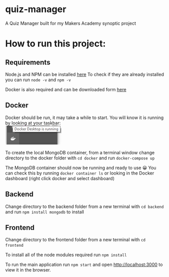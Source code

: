 # quiz-manager
A Quiz Manager built for my Makers Academy synoptic project

# How to run this project:

## Requirements
Node.js and NPM can be installed [here](https://nodejs.org/en/download/)
To check if they are already installed you can run `node -v` and `npm -v`

Docker is also required and can be downloaded form [here](https://desktop.docker.com/win/stable/Docker%20Desktop%20Installer.exe)

## Docker

Docker should be run, it may take a while to start. You will know it is running by looking at your taskbar: <br /> ![Docker running](https://github.com/6JoeB/quiz-manager/blob/docker-setup/README_images/docker_running.png?raw=true) 

To create the local MongoDB container, from a terminal window change directory to the docker folder with `cd docker` and run `docker-compose up`

The MongoDB container should now be running and ready to use 😀 You can check this by running `docker container ls` or looking in the Docker dashboard (right click docker and select dashboard)

## Backend

Change directory to the backend folder from a new terminal with `cd backend` and run `npm install mongodb` to install

## Frontend

Change directory to the frontend folder from a new terminal with `cd frontend`

To install all of the node modules required run `npm install`

To run the main application run `npm start` and open [http://localhost:3000](http://localhost:3000) to view it in the browser.
